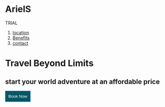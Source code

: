 # ArielS
TRIAL
<html lang="en">
<head>
<meta charset="utf-8">
<meta name="viewport" content="width=device-width, initial-scale=1">
<title>travel</title>
<link href="style.css" rel="stylesheet" type>
<style>
input[type=submit]{
width:5%
margin-left:50px;
background-color:#015668;
color:white;
border:none;
padding:10px;
}
</style>
</head>
<body>
<ol>
<li><a href="location.html">location</a></li>
<li><a href="Benefits.html">Benefits</a></li>
<li><a href="contact.html">contact</a></li>
</ol>
<div class= "box">
<h1>Travel Beyond Limits</h1>
<h2>start your world adventure at an affordable price</h2>
<form>
<input type="submit" value="Book Now">
</div>
</body>
</html>
